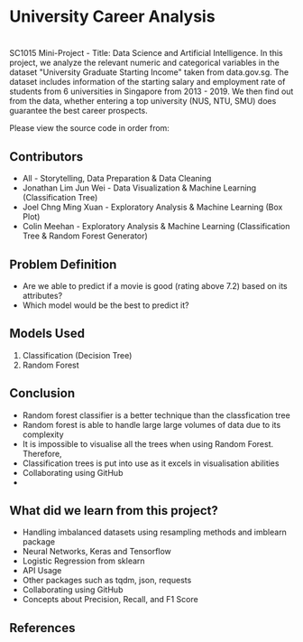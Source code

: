 # University Career Analysis


#
SC1015 Mini-Project - Title: Data Science and Artificial Intelligence. 
In this project, we analyze the relevant numeric and categorical variables in the dataset "University Graduate Starting Income" taken from data.gov.sg. The dataset includes information of the starting salary and employment rate of students from 6 universities in Singapore from 2013 - 2019. We then find out from the data, whether entering a top university (NUS, NTU, SMU) does guarantee the best career prospects.

Please view the source code in order from:


## Contributors
- All - Storytelling, Data Preparation & Data Cleaning
- Jonathan Lim Jun Wei  - Data Visualization & Machine Learning (Classification Tree)
- Joel Chng Ming Xuan - Exploratory Analysis & Machine Learning (Box Plot)
- Colin Meehan - Exploratory Analysis & Machine Learning (Classification Tree & Random Forest Generator)

## Problem Definition

- Are we able to predict if a movie is good (rating above 7.2) based on its attributes?
- Which model would be the best to predict it?

## Models Used

1. Classification (Decision Tree)
2. Random Forest

## Conclusion
- Random forest classifier is a better technique than the classfication tree
- Random forest is able to handle large large volumes of data due to its complexity
- It is impossible to visualise all the trees when using Random Forest. Therefore,
- Classification trees is put into use as it excels in visualisation abilities
- Collaborating using GitHub
- 


## What did we learn from this project?

- Handling imbalanced datasets using resampling methods and imblearn package
- Neural Networks, Keras and Tensorflow
- Logistic Regression from sklearn
- API Usage
- Other packages such as tqdm, json, requests
- Collaborating using GitHub
- Concepts about Precision, Recall, and F1 Score

## References

